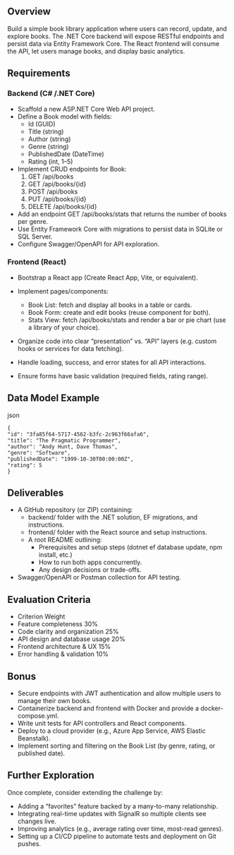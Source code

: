 ## Overview

Build a simple book library application where users can record, update, and explore books. The
.NET Core backend will expose RESTful endpoints and persist data via Entity Framework Core.
The React frontend will consume the API, let users manage books, and display basic analytics.

## Requirements

### Backend (C# /.NET Core)
- Scaffold a new ASP.NET Core Web API project.
- Define a Book model with fields:
  - Id (GUID)
  - Title (string)
  - Author (string)
  - Genre (string)
  - PublishedDate (DateTime)
  - Rating (int, 1–5)
- Implement CRUD endpoints for Book:
  1. GET /api/books
  2. GET /api/books/{id}
  3. POST /api/books
  4. PUT /api/books/{id}
  5. DELETE /api/books/{id}
- Add an endpoint GET /api/books/stats that returns the number of books per genre.
- Use Entity Framework Core with migrations to persist data in SQLite or SQL Server.
- Configure Swagger/OpenAPI for API exploration.

### Frontend (React)
- Bootstrap a React app (Create React App, Vite, or equivalent).
- Implement pages/components:
  - Book List: fetch and display all books in a table or cards.
  - Book Form: create and edit books (reuse component for both).
  - Stats View: fetch /api/books/stats and render a bar or pie chart (use a library
    of your choice).

- Organize code into clear “presentation” vs. “API” layers (e.g. custom hooks or services
  for data fetching).

- Handle loading, success, and error states for all API interactions.
- Ensure forms have basic validation (required fields, rating range).

## Data Model Example

json

```
{
"id": "3fa85f64-5717-4562-b3fc-2c963f66afa6",
"title": "The Pragmatic Programmer",
"author": "Andy Hunt, Dave Thomas",
"genre": "Software",
"publishedDate": "1999-10-30T00:00:00Z",
"rating": 5
}
```

## Deliverables

- A GitHub repository (or ZIP) containing:
  - backend/ folder with the .NET solution, EF migrations, and instructions.
  - frontend/ folder with the React source and setup instructions.
  - A root README outlining:
    - Prerequisites and setup steps (dotnet ef database update, npm
      install, etc.)
    - How to run both apps concurrently.
    - Any design decisions or trade-offs.
- Swagger/OpenAPI or Postman collection for API testing.

## Evaluation Criteria

- Criterion Weight
- Feature completeness 30%
- Code clarity and organization 25%
- API design and database usage 20%
- Frontend architecture & UX 15%
- Error handling & validation 10%

## Bonus

- Secure endpoints with JWT authentication and allow multiple users to manage their own
  books.
- Containerize backend and frontend with Docker and provide a docker-compose.yml.
- Write unit tests for API controllers and React components.
- Deploy to a cloud provider (e.g., Azure App Service, AWS Elastic Beanstalk).
- Implement sorting and filtering on the Book List (by genre, rating, or published date).

## Further Exploration

Once complete, consider extending the challenge by:
- Adding a “favorites” feature backed by a many-to-many relationship.
- Integrating real-time updates with SignalR so multiple clients see changes live.
- Improving analytics (e.g., average rating over time, most-read genres).
- Setting up a CI/CD pipeline to automate tests and deployment on Git pushes.



